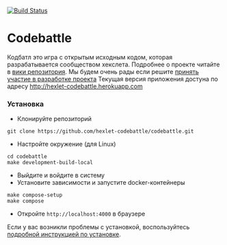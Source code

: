 [![Build Status](https://travis-ci.org/hexlet-codebattle/codebattle.svg?branch=master)](https://travis-ci.org/hexlet-codebattle/codebattle)

# Codebattle
Кодбатл это игра с открытым исходным кодом, которая разрабатывается сообществом хекслета. Подробнее о проекте читайте в [вики репозитория](https://github.com/hexlet-codebattle/codebattle/wiki). Мы будем очень рады если решите [принять участие в разработке проекта](https://github.com/hexlet-codebattle/codebattle/blob/master/CONTRIBUTING.md)
Текущая версия приложения достуна по адресу http://hexlet-codebattle.herokuapp.com

### Установка

* Клонируйте репозиторий 
```
git clone https://github.com/hexlet-codebattle/codebattle.git
```
* Настройте окружение (для Linux)
```
cd codebattle
make development-build-local
```
* Выйдите и войдите в систему
* Установите зависимости и запустите docker-контейнеры
```
make compose-setup
make compose
```
* Откройте `http://localhost:4000` в браузере

Если у вас возникли проблемы с установкой, воспользуйтесь [подробной инструкцией по установке](https://github.com/hexlet-codebattle/codebattle/wiki/%D0%A3%D1%81%D1%82%D0%B0%D0%BD%D0%BE%D0%B2%D0%BA%D0%B0-%D0%BF%D1%80%D0%BE%D0%B5%D0%BA%D1%82%D0%B0).
